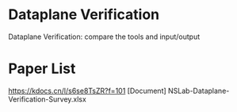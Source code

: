 # Dataplane Verification
Dataplane Verification: compare the tools and input/output

# Paper List
https://kdocs.cn/l/s6se8TsZR?f=101
[Document] NSLab-Dataplane-Verification-Survey.xlsx
